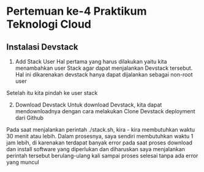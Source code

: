 # Pertemuan ke-4 Praktikum Teknologi Cloud

## Instalasi Devstack

1. Add Stack User
Hal pertama yang harus dilakukan yaitu kita menambahkan user Stack agar dapat menjalankan Devstack tersebut. Hal ini dikarenakan devstack hanya dapat dijalankan sebagai non-root user

Setelah itu kita pindah ke user stack


2. Download Devstack
Untuk download Devstack, kita dapat mendownloadnya dengan cara melakukan Clone Devstack deployment dari Github




Pada saat menjalankan perintah ./stack.sh, kira - kira membutuhkan waktu 30 menit atau lebih.
Dalam prosesnya, saya sendiri membutuhkan waktu 1 jam lebih, di karenakan terdapat banyak error pada saat proses download dan install software yang diperlukan dan diharuskan saya menjalankan perintah tersebut berulang-ulang kali sampai proses selesai tanpa ada error yang muncul

